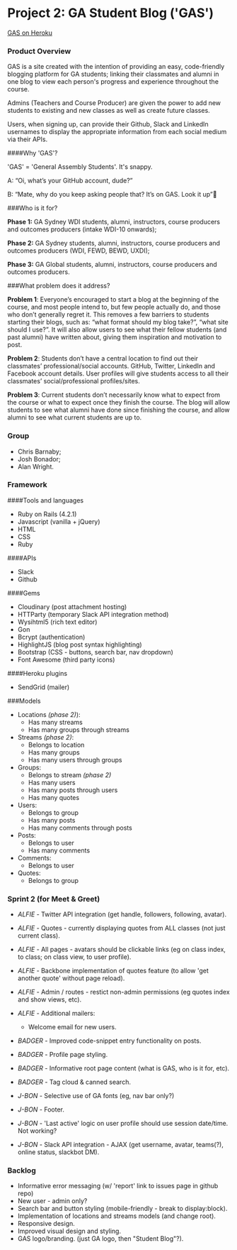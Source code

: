 # Project 2: GA Student Blog ('GAS')

[GAS on Heroku](https://gas-ga.herokuapp.com)

### Product Overview
GAS is a site created with the intention of providing an easy, code-friendly blogging platform for GA students; linking their classmates and alumni in one blog to view each person's progress and experience throughout the course. 

Admins (Teachers and Course Producer) are given the power to add new students to existing and new classes as well as create future classes. 

Users, when signing up, can provide their Github, Slack and LinkedIn usernames to display the appropriate information from each social medium via their APIs. 

####Why 'GAS'?

'GAS' = 'General Assembly Students'. It's snappy. 

A: “Oi, what’s your GitHub account, dude?”

B: “Mate, why do you keep asking people that? It’s on GAS. Look it up”


###Who is it for?

**Phase 1:** GA Sydney WDI students, alumni, instructors, course producers and outcomes producers (intake WDI-10 onwards);

**Phase 2:** GA Sydney students, alumni, instructors, course producers and outcomes producers (WDI, FEWD, BEWD, UXDI);

**Phase 3:** GA Global students, alumni, instructors, course producers and outcomes producers.

###What problem does it address?

**Problem 1**: Everyone’s encouraged to start a blog at the beginning of the course, and most people intend to, but few people actually do, and those who don’t generally regret it. This removes a few barriers to students starting their blogs, such as: “what format should my blog take?”, “what site should I use?”. It will also allow users to see what their fellow students (and past alumni) have written about, giving them inspiration and motivation to post. 

**Problem 2**: Students don’t have a central location to find out their classmates’ professional/social accounts. GitHub, Twitter, LinkedIn and Facebook account details. User profiles will give students access to all their classmates’ social/professional profiles/sites.

**Problem 3**: Current students don’t necessarily know what to expect from the course or what to expect once they finish the course. The blog will allow students to see what alumni have done since finishing the course, and allow alumni to see what current students are up to.

### Group
- Chris Barnaby;
- Josh Bonador;
- Alan Wright.

### Framework
####Tools and languages
- Ruby on Rails (4.2.1)
- Javascript (vanilla + jQuery)
- HTML
- CSS
- Ruby

####APIs
- Slack
- Github

####Gems
- Cloudinary (post attachment hosting)
- HTTParty (temporary Slack API integration method)
- Wysihtml5 (rich text editor)
- Gon 
- Bcrypt (authentication)
- HighlightJS (blog post syntax highlighting)
- Bootstrap (CSS - buttons, search bar, nav dropdown)
- Font Awesome (third party icons)

####Heroku plugins
- SendGrid (mailer)

###Models

- Locations *(phase 2)*): 
  - Has many streams
  - Has many groups through streams
- Streams *(phase 2)*:
  - Belongs to location
  - Has many groups 
  - Has many users through groups
- Groups:
  - Belongs to stream *(phase 2)*
  - Has many users
  - Has many posts through users
  - Has many quotes
- Users:
  - Belongs to group
  - Has many posts
  - Has many comments through posts
- Posts:
  - Belongs to user
  - Has many comments
- Comments:
  - Belongs to user
- Quotes:
  - Belongs to group 

### Sprint 2 (for Meet & Greet)


- *ALFIE -* Twitter API integration (get handle, followers, following, avatar).
- *ALFIE -* Quotes - currently displaying quotes from ALL classes (not just current class).
- *ALFIE -* All pages - avatars should be clickable links (eg on class index, to class; on class view, to user profile). 
- *ALFIE -* Backbone implementation of quotes feature (to allow 'get another quote' without page reload).
- *ALFIE -* Admin / routes - restict non-admin permissions (eg quotes index and show views, etc).
- *ALFIE -* Additional mailers:
  - Welcome email for new users.

- *BADGER -* Improved code-snippet entry functionality on posts.
- *BADGER -* Profile page styling.
- *BADGER -* Informative root page content (what is GAS, who is it for, etc).
- *BADGER -* Tag cloud & canned search.

- *J-BON -* Selective use of GA fonts (eg, nav bar only?)
- *J-BON -* Footer. 
- *J-BON -* 'Last active' logic on user profile should use session date/time. Not working?
- *J-BON -* Slack API integration - AJAX (get username, avatar, teams(?), online status, slackbot DM).

### Backlog

- Informative error messaging (w/ 'report' link to issues page in github repo)
- New user - admin only?
- Search bar and button styling (mobile-friendly - break to display:block).
- Implementation of locations and streams models (and change root).
- Responsive design.
- Improved visual design and styling.
- GAS logo/branding. (just GA logo, then "Student Blog"?).


